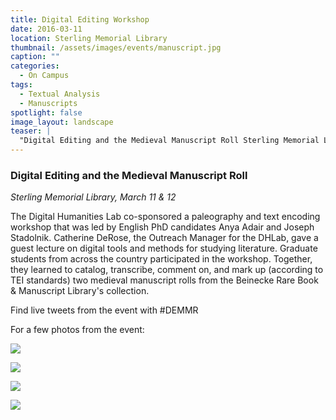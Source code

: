 ```yaml
---
title: Digital Editing Workshop
date: 2016-03-11
location: Sterling Memorial Library
thumbnail: /assets/images/events/manuscript.jpg
caption: ""
categories: 
  - On Campus
tags:
  - Textual Analysis
  - Manuscripts
spotlight: false 
image_layout: landscape
teaser: |
  "Digital Editing and the Medieval Manuscript Roll Sterling Memorial Library, March 11 & 12 The Digital Humanities Lab co-sponsored a paleography and text encoding workshop that was led by..."
---
```


### Digital Editing and the Medieval Manuscript Roll
*Sterling Memorial Library, March 11 &amp; 12*
   
The Digital Humanities Lab co-sponsored a paleography and text encoding workshop that was led by English PhD candidates Anya Adair and Joseph Stadolnik. Catherine DeRose, the Outreach Manager for the DHLab, gave a guest lecture on digital tools and methods for studying literature. Graduate students from across the country participated in the workshop. Together, they learned to catalog, transcribe, comment on, and mark up (according to TEI standards) two medieval manuscript rolls from the Beinecke Rare Book &amp; Manuscript Library's collection.
   
Find live tweets from the event with #DEMMR
   
For a few photos from the event:
   
[<img src="http://web.library.yale.edu/sites/default/files/resize/images/DEMMR3-227x169.jpg" />](http://web.library.yale.edu/sites/default/files/images/DEMMR3.jpg)

[<img src="http://web.library.yale.edu/sites/default/files/resize/images/DEMMR-300x169.jpg" />](http://web.library.yale.edu/sites/default/files/images/DEMMR.jpg)

[<img src="http://web.library.yale.edu/sites/default/files/resize/images/DEMMR2%281%29-243x169.jpg" />](http://web.library.yale.edu/sites/default/files/images/DEMMR2%281%29.jpg)

[<img src="http://web.library.yale.edu/sites/default/files/resize/images/DEMMR%20roll-127x169.jpg" />](http://web.library.yale.edu/sites/default/files/images/DEMMR%20roll.jpg)